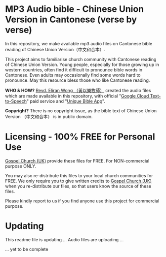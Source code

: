 # MP3 Audio bible - Chinese Union Version in Cantonese (verse by verse)

In this repository, we make available mp3 audio files on Cantonese bible reading of Chinese Union Version（中文和合本）.

This project aims to familiarise church community with Cantonese reading of Chinese Union Version.  Young people, especially for those growing up in western countries, often find it difficult to pronounce bible words in Cantonese.  Even adults may occasionally find some words hard to pronounce.  May this resource bless those who like Cantonese reading.

<b>WHO & HOW?</b> <a href="https://GospelChurch.uk">Revd. Eliran Wong （黃以樂牧師）</a> created the audio files which are made available in this repository, with official "<a href='https://cloud.google.com/text-to-speech'>Google Cloud Text-to-Speech</a>" paid service and "<a href='https://github.com/eliranwong/UniqueBible'>Unique Bible App</a>".

<b>Copyright?</b> There is no copyright issue, as the bible text of Chinese Union Version （中文和合本） is in public domain.

# Licensing - 100% FREE for Personal Use

<a href="https://GospelChurch.uk">Gospel Church (UK)</a> provide these files for FREE.  For NON-commercial purpose ONLY.

You may also re-distribute this files to your local church communities for FREE.  We only require you to give written credits to <a href="https://GospelChurch.uk">Gospel Church (UK)</a> when you re-distribute our files, so that users know the source of these files.

Please kindly report to us if you find anyone use this project for commercial purpose.

# Updating

This readme file is updating ... Audio files are uploading ...

... yet to be complete

